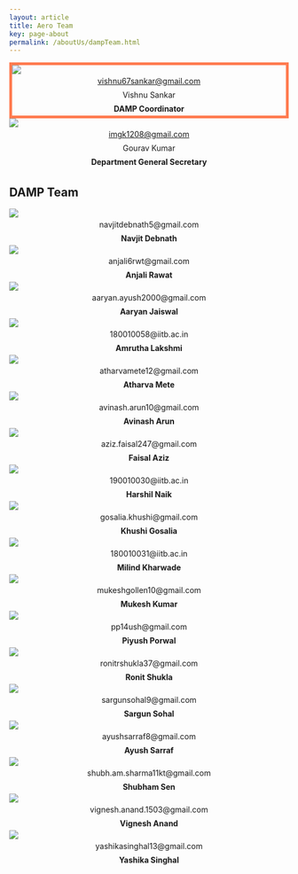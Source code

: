 ```yaml
---
layout: article
title: Aero Team
key: page-about
permalink: /aboutUs/dampTeam.html
---
```


<!-- ## DAMP Coordinator: Amal S Sebastian -->

<style>
  .card__header h4,
  .overlay p {
    text-align: center;
    margin: 0;
    padding: 0;
    line-height: 25px;
  }
</style>

<div class="grid">
  <div class="cell cell--12 cell--md-6 cell--lg-6 content p-2">
    <div class="card" style="border: 5px solid #ff7b50">
      <a href="/">
        <div class="card__image card--clickable">
          <img class="image" src="https://github.com/imgk1208/aero/blob/master/Image/DAMP/Vishnu.jpg" />
          <div class="overlay overlay--bottom">
            <p>vishnu67sankar@gmail.com</p>
          </div>
        </div>
      </a>
      <div class="card__content">
        <div class="card__header">
          <h4 style=" font-weight: normal">Vishnu Sankar</h4>
          <h4>DAMP Coordinator</h4>
        </div>
      </div>
    </div>
  </div>
  <div class="cell cell--12 cell--md-6 cell--lg-6 content p-2">
    <div class="card">
      <a href="https://github.com/imgk1208/aero/blob/master/aboutCouncil.md">
        <div class="card__image card--clickable">
          <img class="image" src="https://static.india.com/wp-content/uploads/2020/03/kiara-advani-topless-picture-main.jpg" />
          <div class="overlay overlay--bottom">
            <p>imgk1208@gmail.com</p>
          </div>
        </div>
      </a>
      <div class="card__content">
        <div class="card__header">
          <h4 style=" font-weight: normal">Gourav Kumar</h4>
          <h4>Department General Secretary</h4>
        </div>
      </div>
    </div>
  </div>
</div>

## DAMP Team

<div class="grid">
  <div class="cell cell--12 cell--md-6 cell--lg-4 content p-2">
    <div class="card">
      <div class="card__image">
        <img class="image" src="https://github.com/imgk1208/aero/blob/master/Image/DAMP/Navjit.jpg" />
        <div class="overlay overlay--bottom">
          <p>navjitdebnath5@gmail.com</p>
        </div>
      </div>
      <div class="card__content">
        <div class="card__header">
          <h4>Navjit Debnath</h4>
        </div>
      </div>
    </div>
  </div>

  <div class="cell cell--12 cell--md-6 cell--lg-4 content p-2">
    <div class="card">
      <div class="card__image">
        <img class="image" src="https://github.com/imgk1208/aero/blob/master/Image/DAMP/Anjali.jpg" />
        <div class="overlay overlay--bottom">
          <p>anjali6rwt@gmail.com</p>
        </div>
      </div>
      <div class="card__content">
        <div class="card__header">
          <h4>Anjali Rawat</h4>
        </div>
      </div>
    </div>
  </div>

  <div class="cell cell--12 cell--md-6 cell--lg-4 content p-2">
    <div class="card">
      <div class="card__image">
        <img class="image" src="https://github.com/imgk1208/aero/blob/master/Image/DAMP/Aaryan.jpeg" />
        <div class="overlay overlay--bottom">
          <p>aaryan.ayush2000@gmail.com</p>
        </div>
      </div>
      <div class="card__content">
        <div class="card__header">
          <h4>Aaryan Jaiswal</h4>
        </div>
      </div>
    </div>

  </div>
  <div class="cell cell--12 cell--md-6 cell--lg-4 content p-2">
    <div class="card">
      <div class="card__image">
        <img class="image" src="https://github.com/imgk1208/aero/blob/master/Image/DAMP/Amrutha.jpg" />
        <div class="overlay overlay--bottom">
          <p>180010058@iitb.ac.in</p>
        </div>
      </div>
      <div class="card__content">
        <div class="card__header">
          <h4>Amrutha Lakshmi</h4>
        </div>
      </div>
    </div>
  </div>


  <div class="cell cell--12 cell--md-6 cell--lg-4 content p-2">
    <div class="card">
      <div class="card__image">
        <img class="image" src="https://github.com/imgk1208/aero/blob/master/Image/DAMP/Atharva.jpg" />
        <div class="overlay overlay--bottom">
          <p>atharvamete12@gmail.com</p>
        </div>
      </div>
      <div class="card__content">
        <div class="card__header">
          <h4>Atharva Mete</h4>
        </div>
      </div>
    </div>
  </div>

  <div class="cell cell--12 cell--md-6 cell--lg-4 content p-2">
    <div class="card">
      <div class="card__image">
        <img class="image" src="https://github.com/imgk1208/aero/blob/master/Image/DAMP/Avinas.jpg" />
        <div class="overlay overlay--bottom">
          <p>avinash.arun10@gmail.com</p>
        </div>
      </div>
      <div class="card__content">
        <div class="card__header">
          <h4>Avinash Arun</h4>
        </div>
      </div>
    </div>
  </div>

  <div class="cell cell--12 cell--md-6 cell--lg-4 content p-2">
    <div class="card">
      <div class="card__image">
        <img class="image" src="https://github.com/imgk1208/aero/blob/master/Image/DAMP/Faisal.jpg" />
        <div class="overlay overlay--bottom">
          <p>aziz.faisal247@gmail.com</p>
        </div>
      </div>
      <div class="card__content">
        <div class="card__header">
          <h4>Faisal Aziz</h4>
        </div>
      </div>
    </div>
  </div>

  <div class="cell cell--12 cell--md-6 cell--lg-4 content p-2">
    <div class="card">
      <div class="card__image">
        <img class="image" src="https://github.com/imgk1208/aero/blob/master/Image/DAMP/Harshil.jpeg" />
        <div class="overlay overlay--bottom">
          <p>190010030@iitb.ac.in</p>
        </div>
      </div>
      <div class="card__content">
        <div class="card__header">
          <h4>Harshil Naik</h4>
        </div>
      </div>
    </div>
  </div>

  <div class="cell cell--12 cell--md-6 cell--lg-4 content p-2">
    <div class="card">
      <div class="card__image">
        <img class="image" src="https://github.com/imgk1208/aero/blob/master/Image/DAMP/Khushi.jpeg" />
        <div class="overlay overlay--bottom">
          <p>gosalia.khushi@gmail.com</p>
        </div>
      </div>
      <div class="card__content">
        <div class="card__header">
          <h4>Khushi Gosalia</h4>
        </div>
      </div>
    </div>
  </div>

  <div class="cell cell--12 cell--md-6 cell--lg-4 content p-2">
    <div class="card">
      <div class="card__image">
        <img class="image" src="https://github.com/imgk1208/aero/blob/master/Image/DAMP/Milind.JPG" />
        <div class="overlay overlay--bottom">
          <p>180010031@iitb.ac.in</p>
        </div>
      </div>
      <div class="card__content">
        <div class="card__header">
          <h4>Milind Kharwade</h4>
        </div>
      </div>
    </div>
  </div>

  <div class="cell cell--12 cell--md-6 cell--lg-4 content p-2">
    <div class="card">
      <div class="card__image">
        <img class="image" src="https://github.com/imgk1208/aero/blob/master/Image/DAMP/Mukesh.png" />
        <div class="overlay overlay--bottom">
          <p>mukeshgollen10@gmail.com</p>
        </div>
      </div>
      <div class="card__content">
        <div class="card__header">
          <h4>Mukesh Kumar</h4>
        </div>
      </div>
    </div>
  </div>



  <div class="cell cell--12 cell--md-6 cell--lg-4 content p-2">
    <div class="card">
      <div class="card__image">
        <img class="image" src="https://github.com/imgk1208/aero/blob/master/Image/DAMP/Porwal.jpg" />
        <div class="overlay overlay--bottom">
          <p>pp14ush@gmail.com</p>
        </div>
      </div>
      <div class="card__content">
        <div class="card__header">
          <h4>Piyush Porwal</h4>
        </div>
      </div>
    </div>
  </div>

  <div class="cell cell--12 cell--md-6 cell--lg-4 content p-2">
    <div class="card">
      <div class="card__image">
        <img class="image" src="https://github.com/imgk1208/aero/blob/master/Image/DAMP/Ronit.jpg" />
        <div class="overlay overlay--bottom">
          <p>ronitrshukla37@gmail.com</p>
        </div>
      </div>
      <div class="card__content">
        <div class="card__header">
          <h4>Ronit Shukla</h4>
        </div>
      </div>
    </div>
  </div>

  <div class="cell cell--12 cell--md-6 cell--lg-4 content p-2">
    <div class="card">
      <div class="card__image">
        <img class="image" src="https://github.com/imgk1208/aero/blob/master/Image/DAMP/Sargun.jpg" />
        <div class="overlay overlay--bottom">
          <p>sargunsohal9@gmail.com</p>
        </div>
      </div>
      <div class="card__content">
        <div class="card__header">
          <h4>Sargun Sohal</h4>
        </div>
      </div>
    </div>
  </div>

  <div class="cell cell--12 cell--md-6 cell--lg-4 content p-2">
    <div class="card">
      <div class="card__image">
        <img class="image" src="https://github.com/imgk1208/aero/blob/master/Image/DAMP/sarraf.jpg" />
        <div class="overlay overlay--bottom">
          <p>ayushsarraf8@gmail.com</p>
        </div>
      </div>
      <div class="card__content">
        <div class="card__header">
          <h4>Ayush Sarraf</h4>
        </div>
      </div>
    </div>
  </div>

  <div class="cell cell--12 cell--md-6 cell--lg-4 content p-2">
    <div class="card">
      <div class="card__image">
        <img class="image" src="https://github.com/imgk1208/aero/blob/master/Image/DAMP/Shubham.jpg" />
        <div class="overlay overlay--bottom">
          <p>shubh.am.sharma11kt@gmail.com</p>
        </div>
      </div>
      <div class="card__content">
        <div class="card__header">
          <h4>Shubham Sen</h4>
        </div>
      </div>
    </div>
  </div>

  <div class="cell cell--12 cell--md-6 cell--lg-4 content p-2">
    <div class="card">
      <div class="card__image">
        <img class="image" src="https://github.com/imgk1208/aero/blob/master/Image/DAMP/Vignesh.jpeg" />
        <div class="overlay overlay--bottom">
          <p>vignesh.anand.1503@gmail.com</p>
        </div>
      </div>
      <div class="card__content">
        <div class="card__header">
          <h4>Vignesh Anand</h4>
        </div>
      </div>
    </div>
  </div>

  <div class="cell cell--12 cell--md-6 cell--lg-4 content p-2">
    <div class="card">
      <div class="card__image">
        <img class="image" src="https://github.com/imgk1208/aero/blob/master/Image/DAMP/Yashika.jpg" />
        <div class="overlay overlay--bottom">
          <p>yashikasinghal13@gmail.com</p>
        </div>
      </div>
      <div class="card__content">
        <div class="card__header">
          <h4>Yashika Singhal</h4>
        </div>
      </div>
    </div>
  </div>


</div>
